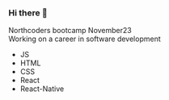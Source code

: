 ### Hi there 👋

Northcoders bootcamp November23 <br>
Working on a career in software development<br>
- JS
- HTML
- CSS
- React
- React-Native <br>
<!--
**Gazdean/Gazdean** is a ✨ _special_ ✨ repository because its `README.md` (this file) appears on your GitHub profile.



- 🔭 I’m currently working on ..
- 🌱 I’m currently learning ...
- 👯 I’m looking to collaborate on ...
- 🤔 I’m looking for help with ...
- 💬 Ask me about ...
- 📫 How to reach me: ...
- 😄 Pronouns: ...
- ⚡ Fun fact: ...
-->


